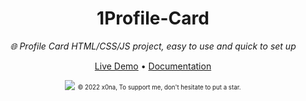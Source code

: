 <div align="center">
  <h1>1Profile-Card</h1>
  <i>🌐 Profile Card HTML/CSS/JS project, easy to use and quick to set up</i>

  <a href="https://x0naa.github.io/Profile-Card/">Live Demo</a>
  •
  <a href="https://x0naa.github.io/Profile-Card/">Documentation</a>

  <a href="https://x0naa.github.io/Profile-Card/"><img src="....gif"></a>
  <sub><sup>© 2022 x0na, To support me, don't hesitate to put a star</a>.</sup></sub>
</div>
